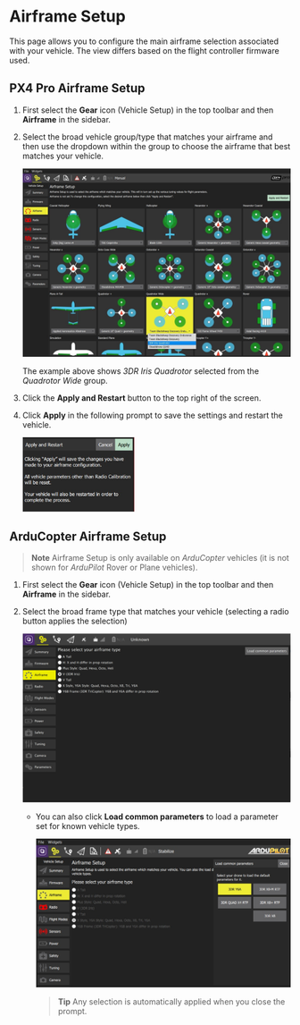 # Airframe Setup

This page allows you to configure the main airframe selection associated with your vehicle. The view differs based on the flight controller firmware used. 


## PX4 Pro Airframe Setup

1. First select the **Gear** icon (Vehicle Setup) in the top toolbar and then **Airframe** in the sidebar.
   
1. Select the broad vehicle group/type that matches your airframe and then use the dropdown within the group to choose the airframe that best matches your vehicle. 
   
   ![](../../assets/setup/airframe_px4.jpg)
   
   The example above shows *3DR Iris Quadrotor* selected from the *Quadrotor Wide* group.

1. Click the **Apply and Restart** button to the top right of the screen. 

1. Click **Apply** in the following prompt to save the settings and restart the vehicle.

   <img src="../../assets/setup/airframe_px4_apply_prompt.jpg" width="200px" title="Apply airframe selection prompt" />
  

## ArduCopter Airframe Setup

> **Note** Airframe Setup is only available on *ArduCopter* vehicles (it is not shown for *ArduPilot* Rover or Plane vehicles). 

1. First select the **Gear** icon (Vehicle Setup) in the top toolbar and then **Airframe** in the sidebar.

1. Select the broad frame type that matches your vehicle (selecting a radio button applies the selection)

   ![Select airframe type](../../assets/setup/airframe_ardupilot.jpg)
   

   * You can also click **Load common parameters** to load a parameter set for known vehicle types.

     ![Load vehicle params](../../assets/setup/airframe_ardupilot_parameters.jpg)
     
     > **Tip** Any selection is automatically applied when you close the prompt.

